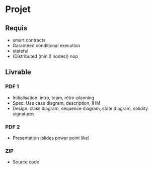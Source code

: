 # Projet

## Requis

- smart contracts
- Garanteed conditional execution
- stateful
- (Distributed (min 2 nodes)) nop

## Livrable

### PDF 1

- Initialisation: intro, team, rétro-planning
- Spec: Use case diagram, description, IHM
- Design: class diagram, sequence diagram, state diagram, solidity signatures

### PDF 2

- Presentation (slides power point like)

### ZIP

- Source code
